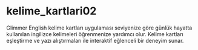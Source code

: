 # kelime_kartlari02

Glimmer English kelime kartları uygulaması seviyenize göre günlük hayatta kullanılan ingilizce kelimeleri öğrenmenize yardımcı olur. Kelime kartları eşleştirme ve yazı alıştırmaları ile interaktif eğlenceli bir deneyim sunar.



